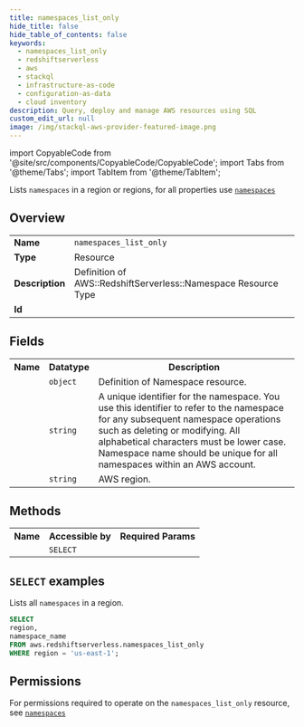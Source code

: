```yaml
---
title: namespaces_list_only
hide_title: false
hide_table_of_contents: false
keywords:
  - namespaces_list_only
  - redshiftserverless
  - aws
  - stackql
  - infrastructure-as-code
  - configuration-as-data
  - cloud inventory
description: Query, deploy and manage AWS resources using SQL
custom_edit_url: null
image: /img/stackql-aws-provider-featured-image.png
---
```


import CopyableCode from '@site/src/components/CopyableCode/CopyableCode';
import Tabs from '@theme/Tabs';
import TabItem from '@theme/TabItem';

Lists <code>namespaces</code> in a region or regions, for all properties use <a href="/services/serviceName/namespaces/"><code>namespaces</code></a>

## Overview
<table>
<tbody>
<tr><td><b>Name</b></td><td><code>namespaces_list_only</code></td></tr>
<tr><td><b>Type</b></td><td>Resource</td></tr>
<tr><td><b>Description</b></td><td>Definition of AWS::RedshiftServerless::Namespace Resource Type</td></tr>
<tr><td><b>Id</b></td><td><CopyableCode code="aws.redshiftserverless.namespaces_list_only" /></td></tr>
</tbody>
</table>

## Fields
<table>
<tbody>
<tr><th>Name</th><th>Datatype</th><th>Description</th></tr><tr><td><CopyableCode code="namespace" /></td><td><code>object</code></td><td>Definition of Namespace resource.</td></tr>
<tr><td><CopyableCode code="namespace_name" /></td><td><code>string</code></td><td>A unique identifier for the namespace. You use this identifier to refer to the namespace for any subsequent namespace operations such as deleting or modifying. All alphabetical characters must be lower case. Namespace name should be unique for all namespaces within an AWS account.</td></tr>
<tr><td><CopyableCode code="region" /></td><td><code>string</code></td><td>AWS region.</td></tr>
</tbody>
</table>

## Methods

<table>
<tbody>
  <tr>
    <th>Name</th>
    <th>Accessible by</th>
    <th>Required Params</th>
  </tr>
  <tr>
    <td><CopyableCode code="list_resources" /></td>
    <td><code>SELECT</code></td>
    <td><CopyableCode code="region" /></td>
  </tr>
</tbody>
</table>

## `SELECT` examples
Lists all <code>namespaces</code> in a region.
```sql
SELECT
region,
namespace_name
FROM aws.redshiftserverless.namespaces_list_only
WHERE region = 'us-east-1';
```


## Permissions

For permissions required to operate on the <code>namespaces_list_only</code> resource, see <a href="/services/redshiftserverless/namespaces/#permissions"><code>namespaces</code></a>

